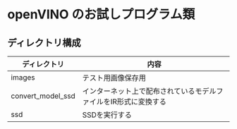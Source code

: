 # openVINO のお試しプログラム類

## ディレクトリ構成

| ディレクトリ        | 内容                                                                 |
|---------------------|----------------------------------------------------------------------|
| images              | テスト用画像保存用                                                   |    
| convert_model_ssd   | インターネット上で配布されているモデルファイルをIR形式に変換する     |  
| ssd                 | SSDを実行する                                                        |


